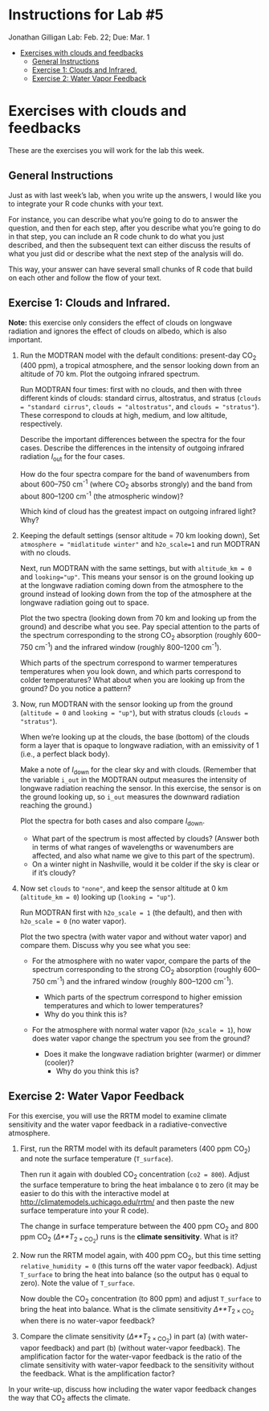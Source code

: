 Instructions for Lab \#5
================
Jonathan Gilligan
Lab: Feb. 22; Due: Mar. 1

-   [Exercises with clouds and
    feedbacks](#exercises-with-clouds-and-feedbacks)
    -   [General Instructions](#general-instructions)
    -   [Exercise 1: Clouds and
        Infrared.](#exercise-1-clouds-and-infrared.)
    -   [Exercise 2: Water Vapor
        Feedback](#exercise-2-water-vapor-feedback)

# Exercises with clouds and feedbacks

These are the exercises you will work for the lab this week.

## General Instructions

Just as with last week’s lab, when you write up the answers, I would
like you to integrate your R code chunks with your text.

For instance, you can describe what you’re going to do to answer the
question, and then for each step, after you describe what you’re going
to do in that step, you can include an R code chunk to do what you just
described, and then the subsequent text can either discuss the results
of what you just did or describe what the next step of the analysis will
do.

This way, your answer can have several small chunks of R code that build
on each other and follow the flow of your text.

## Exercise 1: Clouds and Infrared.

**Note:** this exercise only considers the effect of clouds on longwave
radiation and ignores the effect of clouds on albedo, which is also
important.

1.  Run the MODTRAN model with the default conditions: present-day
    CO<sub>2</sub> (400 ppm), a tropical atmosphere, and the sensor
    looking down from an altitude of 70 km. Plot the outgoing infrared
    spectrum.

    Run MODTRAN four times: first with no clouds, and then with three
    different kinds of clouds: standard cirrus, altostratus, and stratus
    (`clouds = "standard cirrus"`, `clouds = "altostratus"`, and
    `clouds = "stratus"`). These correspond to clouds at high, medium,
    and low altitude, respectively.

    Describe the important differences between the spectra for the four
    cases. Describe the differences in the intensity of outgoing
    infrared radiation *I*<sub>out</sub> for the four cases.

    How do the four spectra compare for the band of wavenumbers from
    about 600–750 cm<sup>-1</sup> (where CO<sub>2</sub> absorbs
    strongly) and the band from about 800–1200 cm<sup>-1</sup> (the
    atmospheric window)?

    Which kind of cloud has the greatest impact on outgoing infrared
    light? Why?

2.  Keeping the default settings (sensor altitude = 70 km looking down),
    Set `atmosphere = "midlatitude winter"` and `h2o_scale=1` and run
    MODTRAN with no clouds.

    Next, run MODTRAN with the same settings, but with `altitude_km = 0`
    and `looking="up"`. This means your sensor is on the ground looking
    up at the longwave radiation coming down from the atmosphere to the
    ground instead of looking down from the top of the atmosphere at the
    longwave radiation going out to space.

    Plot the two spectra (looking down from 70 km and looking up from
    the ground) and describe what you see. Pay special attention to the
    parts of the spectrum corresponding to the strong CO<sub>2</sub>
    absorption (roughly 600–750 cm<sup>-1</sup>) and the infrared window
    (roughly 800–1200 cm<sup>-1</sup>).

    Which parts of the spectrum correspond to warmer temperatures
    temperatures when you look down, and which parts correspond to
    colder temperatures? What about when you are looking up from the
    ground? Do you notice a pattern?

3.  Now, run MODTRAN with the sensor looking up from the ground
    (`altitude = 0` and `looking = "up"`), but with stratus clouds
    (`clouds = "stratus"`).

    When we’re looking up at the clouds, the base (bottom) of the clouds
    form a layer that is opaque to longwave radiation, with an
    emissivity of 1 (i.e., a perfect black body).

    Make a note of *I*<sub>down</sub> for the clear sky and with clouds.
    (Remember that the variable `i_out` in the MODTRAN output measures
    the intensity of longwave radiation reaching the sensor. In this
    exercise, the sensor is on the ground looking up, so `i_out`
    measures the downward radiation reaching the ground.)

    Plot the spectra for both cases and also compare *I*<sub>down</sub>.

    -   What part of the spectrum is most affected by clouds? (Answer
        both in terms of what ranges of wavelengths or wavenumbers are
        affected, and also what name we give to this part of the
        spectrum).
    -   On a winter night in Nashville, would it be colder if the sky is
        clear or if it’s cloudy?

4.  Now set `clouds` to `"none"`, and keep the sensor altitude at 0 km
    (`altitude_km = 0`) looking up (`looking = "up"`).

    Run MODTRAN first with `h2o_scale = 1` (the default), and then with
    `h2o_scale = 0` (no water vapor).

    Plot the two spectra (with water vapor and without water vapor) and
    compare them. Discuss why you see what you see:

    -   For the atmosphere with no water vapor, compare the parts of the
        spectrum corresponding to the strong CO<sub>2</sub> absorption
        (roughly 600–750 cm<sup>-1</sup>) and the infrared window
        (roughly 800–1200 cm<sup>-1</sup>).

        -   Which parts of the spectrum correspond to higher emission
            temperatures and which to lower temperatures?
        -   Why do you think this is?

    -   For the atmosphere with normal water vapor (`h2o_scale = 1`),
        how does water vapor change the spectrum you see from the
        ground?

        -   Does it make the longwave radiation brighter (warmer) or
            dimmer (cooler)?
            -   Why do you think this is?

## Exercise 2: Water Vapor Feedback

For this exercise, you will use the RRTM model to examine climate
sensitivity and the water vapor feedback in a radiative-convective
atmosphere.

1.  First, run the RRTM model with its default parameters (400 ppm
    CO<sub>2</sub>) and note the surface temperature (`T_surface`).

    Then run it again with doubled CO<sub>2</sub> concentration
    (`co2 = 800`). Adjust the surface temperature to bring the heat
    imbalance `Q` to zero (it may be easier to do this with the
    interactive model at <http://climatemodels.uchicago.edu/rrtm/> and
    then paste the new surface temperature into your R code).

    The change in surface temperature between the 400 ppm CO<sub>2</sub>
    and 800 ppm CO<sub>2</sub> (*Δ**T*<sub>2 × CO<sub>2</sub></sub>)
    runs is the **climate sensitivity**. What is it?

2.  Now run the RRTM model again, with 400 ppm CO<sub>2</sub>, but this
    time setting `relative_humidity = 0` (this turns off the water vapor
    feedback). Adjust `T_surface` to bring the heat into balance (so the
    output has `Q` equal to zero). Note the value of `T_surface`.

    Now double the CO<sub>2</sub> concentration (to 800 ppm) and adjust
    `T_surface` to bring the heat into balance. What is the climate
    sensitivity *Δ**T*<sub>2 × CO<sub>2</sub></sub> when there is no
    water-vapor feedback?

3.  Compare the climate sensitivity
    (*Δ**T*<sub>2 × CO<sub>2</sub></sub>) in part (a) (with water-vapor
    feedback) and part (b) (without water-vapor feedback). The
    amplification factor for the water-vapor feedback is the ratio of
    the climate sensitivity with water-vapor feedback to the sensitivity
    without the feedback. What is the amplification factor?

In your write-up, discuss how including the water vapor feedback changes
the way that CO<sub>2</sub> affects the climate.
